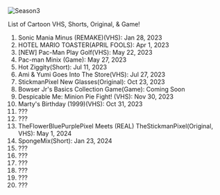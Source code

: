 ![Season3](https://github.com/thestickmanpixel/Season_3/assets/95284026/f7959fa2-56c9-4445-9c06-0f58fdebf356)
 
 
 
 
 
List of Cartoon VHS, Shorts, Original, & Game!
 
 
 


   
1. Sonic Mania Minus (REMAKE)(VHS): Jan 28, 2023
2. HOTEL MARIO TOASTER(APRIL FOOLS): Apr 1, 2023
3. [NEW] Pac-Man Play Golf(VHS): May 22, 2023
4. Pac-man Minix (Game): May 27, 2023
5. Hot Ziggity(Short): Jul 11, 2023
6. Ami & Yumi Goes Into The Store(VHS): Jul 27, 2023
7. StickmanPixel New Glasses(Original): Oct 23, 2023
8. Bowser Jr's Basics Collection Game(Game): Coming Soon
9. Despicable Me: Minion Pie Fight! (VHS): Nov 30, 2023
10. Marty's Birthday (1999)(VHS): Oct 31, 2023
11. ???
12. ???
13. TheFlowerBluePurplePixel Meets (REAL) TheStickmanPixel(Original, VHS): May 1, 2024
14. SpongeMix(Short): Jan 23, 2024
15. ???
16. ???
17. ???
18. ???
19. ???
20. ???
